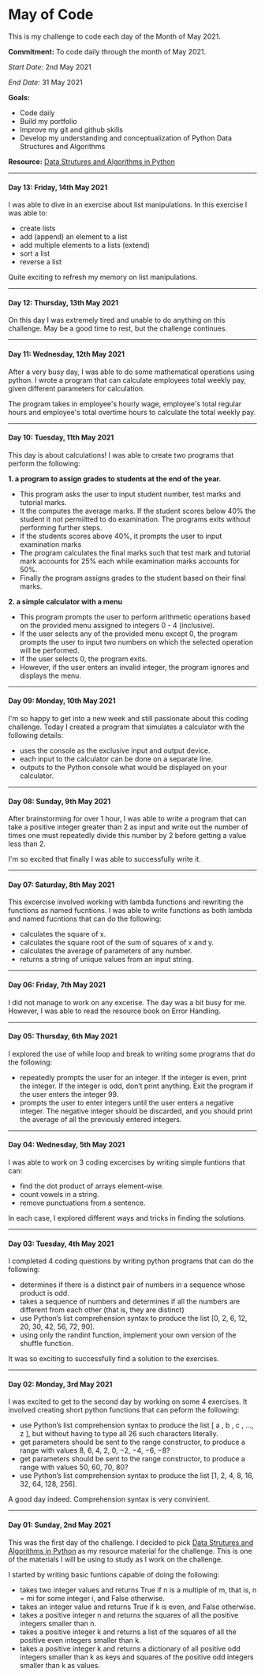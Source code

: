 # May of Code

This is my challenge to code each day of the Month of May 2021.

**Commitment:** To code daily through the month of May 2021.

*Start Date:* 2nd May 2021

*End Date:* 31 May 2021

**Goals:** 
- Code daily
- Build my portfolio
- Improve my git and github skills
- Develop my understanding and conceptualization of Python Data Structures and Algorithms
       
**Resource:**  [Data Strutures and Algorithms in Python](https://www.wiley.com/en-us/Data+Structures+and+Algorithms+in+Python-p-9781118290279)
___

#### Day 13: Friday, 14th May 2021

I was able to dive in an exercise about list manipulations. In this exercise I was able to:

- create lists
- add (append) an element to a list
- add multiple elements to a lists (extend)
- sort a list
- reverse a list

Quite exciting to refresh my memory on list manipulations.
___

#### Day 12: Thursday, 13th May 2021

On this day I was extremely tired and unable to do anything on this challenge. May be a good time to rest, but the challenge continues.
___

#### Day 11: Wednesday, 12th May 2021

After a very busy day, I was able to do some mathematical operations using python. I wrote a program that can calculate employees total weekly pay, given different parameters for calculation. 

The program takes in employee's hourly wage, employee's total regular hours and employee's total overtime hours to calculate the total weekly pay.

___
#### Day 10: Tuesday, 11th May 2021

This day is about calculations! I was able to create two programs that perform the following:

__1. a program to assign grades to students at the end of the year.__

- This program asks the user to input student number, test marks and tutorial marks. 
- It the computes the average marks. If the student scores below 40% the student it not permiitted to do examination. The programs exits without performing further steps.
- If the students scores above 40%, it prompts the user to input examination marks
- The program calculates the final marks such that test mark and tutorial mark accounts for 25% each while examination marks accounts for 50%.
- Finally the program assigns grades to the student based on their final marks.

__2. a simple calculator with a menu__

- This program prompts the user to perform arithmetic operations based on the provided menu assigned to integers 0 - 4 (inclusive).
- If the user selects any of the provided menu except 0, the program prompts the user to input two numbers on which the selected operation will be performed.
- If the user selects 0, the program exits.
- However, if the user enters an invalid integer, the program ignores and displays the menu.
___

#### Day 09: Monday, 10th May 2021

I'm so happy to get into a new week and still passionate about this coding challenge. Today I created a program that simulates a calculator with the following details:

- uses the console as the exclusive input and output device.
- each input to the calculator can be done on a separate line.
- outputs to the Python console what would be displayed on your calculator.

___

#### Day 08: Sunday, 9th May 2021

After brainstorming for over 1 hour, I was able to write a program that can take a positive integer greater than 2 as
input and write out the number of times one must repeatedly divide this
number by 2 before getting a value less than 2.

I'm so excited that finally I was able to successfully write it.
___
#### Day 07: Saturday, 8th May 2021

This excercise involved working with lambda functions and rewriting the functions as named fucntions. I was able to write functions as both lambda and named fucntions that can do the following:

- calculates the square of x.
- calculates the square root of the sum of squares of x and y.
- calculates the average of parameters of any number.
- returns a string of unique values from an input string.
___
#### Day 06: Friday, 7th May 2021

I did not manage to work on any excerise. The day was a bit busy for me. However, I was able to read the resource book on Error Handling.
___

#### Day 05: Thursday, 6th May 2021

I explored the use of while loop and break to writing some programs that do the following:

- repeatedly prompts the user for an integer. If the integer is even, print the integer. If the integer is odd, don’t print anything. Exit the program if the user enters the integer 99.
- prompts the user to enter integers until the user enters a negative integer. The negative integer should be discarded, and you should print the average of
all the previously entered integers.

___

#### Day 04: Wednesday, 5th May 2021

I was able to work on 3 coding excercises by writing simple funtions that can:

- find the dot product of arrays element-wise.
- count vowels in a string.
- remove punctuations from a sentence.

In each case, I explored different ways and tricks in finding the solutions.

___

#### Day 03: Tuesday, 4th May 2021

I completed 4 coding questions by writing python programs that can do the following:

- determines if there is a distinct pair of numbers in a sequence whose
product is odd.
- takes a sequence of numbers and determines
if all the numbers are different from each other (that is, they are distinct)
- use Python’s list comprehension syntax to produce
the list [0, 2, 6, 12, 20, 30, 42, 56, 72, 90].
- using only the randint function,
implement your own version of the shuffle function.

It was so exciting to successfully find a solution to the exercises.

___

#### Day 02: Monday, 3rd May 2021

I was excited to get to the second day by working on some 4 exercises. It involved creating short python functions that can peform the following:

- use Python’s list comprehension syntax to produce
the list [ a , b , c , ..., z ], but without having to type all 26 such
characters literally.
- get parameters should be sent to the range constructor, to produce a
range with values 8, 6, 4, 2, 0, −2, −4, −6, −8?
- get parameters should be sent to the range constructor, to produce a
range with values 50, 60, 70, 80?
- use Python’s list comprehension syntax to produce
the list [1, 2, 4, 8, 16, 32, 64, 128, 256].

A good day indeed. Comprehension syntax is very convinient.

___

#### Day 01: Sunday, 2nd May 2021

This was the first day of the challenge. I decided to pick [Data Strutures and Algorithms in Python](https://www.wiley.com/en-us/Data+Structures+and+Algorithms+in+Python-p-9781118290279) as my resource material for the challenge. This is one of the materials I will be using to study as I work on the challenge.

I started by writing basic funtions capable of doing the following:

- takes two integer values and returns True if n is a multiple of m, that is, n = mi for some
integer i, and False otherwise.
- takes an integer value and returns True if k is even, and False otherwise. 
- takes a positive integer n and returns the squares of all the positive integers smaller than n.
- takes a positive integer k and returns a list of the squares of all the positive even integers smaller than k.
- takes a positive integer k and returns a dictionary of all positive odd integers smaller than k as keys and squares of 
the positive odd integers smaller than k as values.
